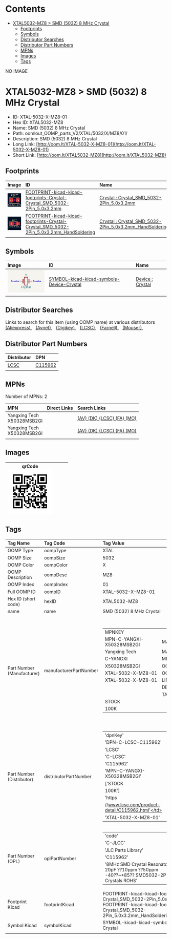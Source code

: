 



Contents
========

* [XTAL5032-MZ8 > SMD (5032) 8 MHz Crystal](#xtal5032-mz8--smd-5032-8-mhz-crystal)
	* [Footprints](#footprints)
	* [Symbols](#symbols)
	* [Distributor Searches](#distributor-searches)
	* [Distributor Part Numbers](#distributor-part-numbers)
	* [MPNs](#mpns)
	* [Images](#images)
	* [Tags](#tags)
  
NO IMAGE  
# XTAL5032-MZ8 > SMD (5032) 8 MHz Crystal

- ID: XTAL-5032-X-MZ8-01
- Hex ID: XTAL5032-MZ8
- Name: SMD (5032) 8 MHz Crystal
- Path: oomlout_OOMP_parts_V2/XTAL/5032/X/MZ8/01/
- Description: SMD (5032) 8 MHz Crystal
- Long Link: [http://oom.lt/XTAL-5032-X-MZ8-01](http://oom.lt/XTAL-5032-X-MZ8-01)
- Short Link: [http://oom.lt/XTAL5032-MZ8](http://oom.lt/XTAL5032-MZ8)

## Footprints
  

|Image|ID|Name|
| :--- | :--- | :--- |
|[![](https://raw.githubusercontent.com/oomlout/oomlout_OOMP_eda_V2/main/FOOTPRINT/kicad/kicad-footprints/Crystal/Crystal_SMD_5032-2Pin_5.0x3.2mm/image_140.png)](https://github.com/oomlout/oomlout_OOMP_eda_V2/tree/main/FOOTPRINT/kicad/kicad-footprints/Crystal/Crystal_SMD_5032-2Pin_5.0x3.2mm/)|[FOOTPRINT-kicad-kicad-footprints-Crystal-Crystal_SMD_5032-2Pin_5.0x3.2mm](https://github.com/oomlout/oomlout_OOMP_eda_V2/tree/main/FOOTPRINT/kicad/kicad-footprints/Crystal/Crystal_SMD_5032-2Pin_5.0x3.2mm/)|[Crystal : Crystal_SMD_5032-2Pin_5.0x3.2mm](https://github.com/oomlout/oomlout_OOMP_eda_V2/tree/main/FOOTPRINT/kicad/kicad-footprints/Crystal/Crystal_SMD_5032-2Pin_5.0x3.2mm/)|
|[![](https://raw.githubusercontent.com/oomlout/oomlout_OOMP_eda_V2/main/FOOTPRINT/kicad/kicad-footprints/Crystal/Crystal_SMD_5032-2Pin_5.0x3.2mm_HandSoldering/image_140.png)](https://github.com/oomlout/oomlout_OOMP_eda_V2/tree/main/FOOTPRINT/kicad/kicad-footprints/Crystal/Crystal_SMD_5032-2Pin_5.0x3.2mm_HandSoldering/)|[FOOTPRINT-kicad-kicad-footprints-Crystal-Crystal_SMD_5032-2Pin_5.0x3.2mm_HandSoldering](https://github.com/oomlout/oomlout_OOMP_eda_V2/tree/main/FOOTPRINT/kicad/kicad-footprints/Crystal/Crystal_SMD_5032-2Pin_5.0x3.2mm_HandSoldering/)|[Crystal : Crystal_SMD_5032-2Pin_5.0x3.2mm_HandSoldering](https://github.com/oomlout/oomlout_OOMP_eda_V2/tree/main/FOOTPRINT/kicad/kicad-footprints/Crystal/Crystal_SMD_5032-2Pin_5.0x3.2mm_HandSoldering/)|
||||

## Symbols
  

|Image|ID|Name|
| :--- | :--- | :--- |
|[![](https://raw.githubusercontent.com/oomlout/oomlout_OOMP_eda_V2/main/SYMBOL/kicad/kicad-symbols/Device/Crystal/image_140.png)](https://github.com/oomlout/oomlout_OOMP_eda_V2/tree/main/SYMBOL/kicad/kicad-symbols/Device/Crystal/)|[SYMBOL-kicad-kicad-symbols-Device-Crystal](https://github.com/oomlout/oomlout_OOMP_eda_V2/tree/main/SYMBOL/kicad/kicad-symbols/Device/Crystal/)|[Device : Crystal](https://github.com/oomlout/oomlout_OOMP_eda_V2/tree/main/SYMBOL/kicad/kicad-symbols/Device/Crystal/)|
||||

## Distributor Searches
  
Links to search for this item (using OOMP name) at various distributors  
[(Aliexpress) ](https://www.aliexpress.com/wholesale?SearchText=1117SMD+5032+8+MHz+Crystal)&nbsp;&nbsp;&nbsp;[(Avnet) ](https://www.avnet.com/shop/us/search/SMD+5032+8+MHz+Crystal)&nbsp;&nbsp;&nbsp;[(Digikey) ](https://www.digikey.co.uk/en/products/result?s=SMD+5032+8+MHz+Crystal)&nbsp;&nbsp;&nbsp;[(LCSC) ](https://www.lcsc.com/search?q=SMD+5032+8+MHz+Crystal)&nbsp;&nbsp;&nbsp;[(Farnell) ](https://uk.farnell.com/search?st=SMD+5032+8+MHz+Crystal)&nbsp;&nbsp;&nbsp;[(Mouser) ](https://www.mouser.com/c/?q=SMD+5032+8+MHz+Crystal)&nbsp;&nbsp;&nbsp;
## Distributor Part Numbers
  

|Distributor|DPN|
| :--- | :--- |
|[LCSC](https://www.lcsc.com/product-detail/C115962.html)|[C115962](https://www.lcsc.com/product-detail/C115962.html)|
|||

## MPNs
  
Number of MPNs: 2  

|MPN|Direct Links|Search Links|
| :--- | :--- | :--- |
|Yangxing Tech<br>X50328MSB2GI||[(AV) ](https://www.avnet.com/shop/us/search/X50328MSB2GI)[(DK) ](https://www.digikey.co.uk/products/en?keywords=X50328MSB2GI)[(LCSC) ](https://www.lcsc.com/search?q=X50328MSB2GI)[(FA) ](https://uk.farnell.com/search?st=X50328MSB2GI)[(MO) ](https://www.mouser.com/c/?q=X50328MSB2GI)|
|Yangxing Tech<br>X50328MSB2GI||[(AV) ](https://www.avnet.com/shop/us/search/X50328MSB2GI)[(DK) ](https://www.digikey.co.uk/products/en?keywords=X50328MSB2GI)[(LCSC) ](https://www.lcsc.com/search?q=X50328MSB2GI)[(FA) ](https://uk.farnell.com/search?st=X50328MSB2GI)[(MO) ](https://www.mouser.com/c/?q=X50328MSB2GI)|
||||

## Images
  

|qrCode<br>[![](https://raw.githubusercontent.com/oomlout/oomlout_OOMP_parts_V2/main/XTAL/5032/X/MZ8/01/qrCode_140.png)](https://github.com/oomlout/oomlout_OOMP_parts_V2/tree/main/XTAL/5032/X/MZ8/01/qrCode.png)||||
| :---: | :---: | :---: | :---: |

## Tags
  

|Tag Name|Tag Code|Tag Value|
| :--- | :--- | :--- |
|OOMP Type|oompType|XTAL|
|OOMP Size|oompSize|5032|
|OOMP Color|oompColor|X|
|OOMP Description|oompDesc|MZ8|
|OOMP Index|oompIndex|01|
|Full OOMP ID|oompID|XTAL-5032-X-MZ8-01|
|Hex ID (short code)|hexID|XTAL5032-MZ8|
|name|name|SMD (5032) 8 MHz Crystal|
|Part Number (Manufacturer)|manufacturerPartNumber|<table><tr><td>MPNKEY</td></tr><tr><td> MPN-C-YANGXI-X50328MSB2GI</td><td> MANUFACTURER</td></tr><tr><td> Yangxing Tech</td><td> MANUCODE</td></tr><tr><td> C-YANGXI</td><td> MPN</td></tr><tr><td> X50328MSB2GI</td><td> OOMPIDPARTIAL</td></tr><tr><td> XTAL-5032-X-MZ8-01</td><td> OOMPID</td></tr><tr><td> XTAL-5032-X-MZ8-01</td><td> LINK</td></tr><tr><td> </td><td> DESCRIPTION</td></tr><tr><td> </td><td> TAGS</td></tr><tr><td> STOCK</td></tr><tr><td>100K</td></tr></table></td><td> <table><tr><td>MPNKEY</td></tr><tr><td> MPN-C-YANGXI-X50328MSB2GI</td><td> MANUFACTURER</td></tr><tr><td> Yangxing Tech</td><td> MANUCODE</td></tr><tr><td> C-YANGXI</td><td> MPN</td></tr><tr><td> X50328MSB2GI</td><td> OOMPIDPARTIAL</td></tr><tr><td> XTAL-5032-X-MZ8-01</td><td> OOMPID</td></tr><tr><td> XTAL-5032-X-MZ8-01</td><td> LINK</td></tr><tr><td> </td><td> DESCRIPTION</td></tr><tr><td> </td><td> TAGS</td></tr><tr><td> STOCK</td></tr><tr><td>100K</td></tr></table>|
|Part Number (Distributor)|distributorPartNumber|<table><tr><td>'dpnKey'</td></tr><tr><td> 'DPN-C-LCSC-C115962'</td><td> 'DISTRIBUTOR'</td></tr><tr><td> 'LCSC'</td><td> 'DISTRCODE'</td></tr><tr><td> 'C-LCSC'</td><td> 'DPN'</td></tr><tr><td> 'C115962'</td><td> 'MPN'</td></tr><tr><td> 'MPN-C-YANGXI-X50328MSB2GI'</td><td> 'TAGS'</td></tr><tr><td> ['STOCK</td></tr><tr><td>100K']</td><td> 'LINK'</td></tr><tr><td> 'https</td></tr><tr><td>//www.lcsc.com/product-detail/C115962.html'</td><td> 'OOMPID'</td></tr><tr><td> 'XTAL-5032-X-MZ8-01'</td></tr></table>|
|Part Number (OPL)|oplPartNumber|<table><tr><td>'code'</td></tr><tr><td> 'C-JLCC'</td><td> 'name'</td></tr><tr><td> 'JLC Parts Library'</td><td> 'partID'</td></tr><tr><td> 'C115962'</td><td> 'partName'</td></tr><tr><td> '8MHz SMD Crystal Resonator 20pF ??10ppm ??50ppm -40??~+85?? SMD5032-2P  Crystals ROHS'</td></tr></table>|
|Footprint Kicad|footprintKicad|FOOTPRINT-kicad-kicad-footprints-Crystal-Crystal_SMD_5032-2Pin_5.0x3.2mm, FOOTPRINT-kicad-kicad-footprints-Crystal-Crystal_SMD_5032-2Pin_5.0x3.2mm_HandSoldering|
|Symbol Kicad|symbolKicad|SYMBOL-kicad-kicad-symbols-Device-Crystal|
||||
